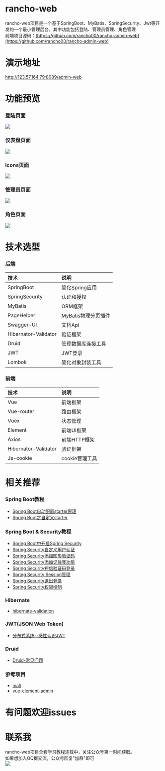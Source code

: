 # rancho-web

  rancho-web项目是一个基于SpringBoot、MyBatis、SpringSecurity、Jwt等开发的一个最小管理后台，其中功能包括登陆、管理员管理、角色管理<br>
  前端项目源码：[https://github.com/rancho00/rancho-admin-web](https://github.com/rancho00/rancho-admin-web)
# 演示地址
  http://123.57.164.79:8089/admin-web
# 功能预览
### 登陆页面
![](https://github.com/rancho00/rancho-web/blob/master/document/resource/login.png)
### 仪表盘页面
![](https://github.com/rancho00/rancho-web/blob/master/document/resource/dashboard.png)
### Icons页面
![](https://github.com/rancho00/rancho-web/blob/master/document/resource/icons.jpg)
### 管理员页面
![](https://github.com/rancho00/rancho-web/blob/master/document/resource/admin.png)
### 角色页面
![](https://github.com/rancho00/rancho-web/blob/master/document/resource/role.png)
# 技术选型
### 后端
|技术|说明|
|:---|:---|
|SpringBoot|简化Spring应用|
|SpringSecurity|认证和授权|
|MyBatis|ORM框架|
|PageHelper|MyBatis物理分页插件|
|Swagger-UI|文档Api|
|Hibernator-Validator|验证框架|
|Druid|管理数据库连接工具|
|JWT|JWT登录|
|Lombok|简化对象封装工具|
### 前端
|技术|说明|
|:---|:---|
|Vue|前端框架|
|Vue-router|路由框架|
|Vuex|状态管理|
|Element|前端UI框架|
|Axios|前端HTTP框架|
|Hibernator-Validator|验证框架|
|Js-cookie|cookie管理工具|
# 相关推荐
### Spring Boot教程
* [Spring Boot自动配置starter原理](https://mp.weixin.qq.com/s/P-I21C9w3BSOZe982ocepg)
* [Spring Boot之自定义starter](https://mp.weixin.qq.com/s/FRCv6_-5Q0DyjFr-u9MQQw)
### Spring Boot & Security教程
* [Spring Boot中开启Spring Security](https://mrbird.cc/Spring-Boot&Spring-Security.html)
* [Spring Security自定义用户认证](https://mrbird.cc/Spring-Security-Authentication.html)
* [Spring Security添加图形验证码](https://mrbird.cc/Spring-Security-ValidateCode.html)
* [Spring Security添加记住我功能](https://mrbird.cc/Spring-Security-RememberMe.html)
* [Spring Security短信验证码登录](https://mrbird.cc/Spring-Security-SmsCode.html)
* [Spring Security Session管理](https://mrbird.cc/Spring-Security-Session-Manage.html)
* [Spring Security退出登录](https://mrbird.cc/Spring-Security-logout.html)
* [Spring Security权限控制](https://mrbird.cc/Spring-Security-Permission.html)
### Hibernate
* [hibernate-validation](https://blog.csdn.net/weixin_43549578/article/details/90242559l)
### JWT(JSON Web Token)
* [分布式系统--感性认识JWT](https://blog.tengshe789.tech/2018/12/02/%E6%84%9F%E6%80%A7%E8%AE%A4%E8%AF%86jwt/)
### Druid
* [Druid-常见问题](https://github.com/alibaba/druid/wiki/%E5%B8%B8%E8%A7%81%E9%97%AE%E9%A2%98)
### 参考项目
* [mall](https://github.com/macrozheng/mall)
* [vue-element-admin](https://github.com/PanJiaChen/vue-element-admin)
# 有问题欢迎issues
# 联系我
  rancho-web项目全套学习教程连载中，关注公众号第一时间获取。<br>
  如果想加入QQ群交流，公众号回复"加群"即可<br>
  ![](https://github.com/rancho00/rancho-web/blob/master/document/resource/8cm.jpg)
